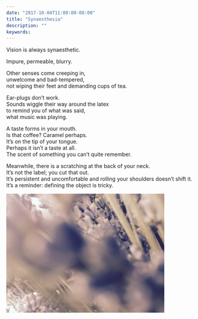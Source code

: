 ```yaml
---
date: "2017-10-04T11:00:00-08:00"
title: "Synaesthesia"
description: ""
keywords:
---
```


Vision is always synaesthetic.  
<!--more-->Impure, permeable, blurry.  
Other senses come creeping in,  
unwelcome and bad-tempered,  
not wiping their feet and demanding cups of tea. 

Ear-plugs don’t work.  
Sounds wiggle their way around the latex  
to remind you of what was said,  
what music was playing. 

A taste forms in your mouth.  
Is that coffee? Caramel perhaps.  
It’s on the tip of your tongue.  
Perhaps it isn’t a taste at all.  
The scent of something you can’t quite remember. 

Meanwhile, there is a scratching at the back of your neck.  
It’s not the label; you cut that out.  
It’s persistent and uncomfortable and rolling your shoulders doesn’t shift it.  
It’s a reminder: defining the object is tricky.

<img style="max-width:30em;" src="/images/IMG_0460.jpg" alt="Lavender Picture"/>
